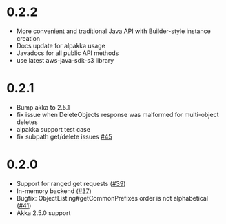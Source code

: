0.2.2
=======
* More convenient and traditional Java API with Builder-style instance creation
* Docs update for alpakka usage
* Javadocs for all public API methods
* use latest aws-java-sdk-s3 library

0.2.1
=======
* Bump akka to 2.5.1
* fix issue when DeleteObjects response was malformed for multi-object deletes
* alpakka support test case
* fix subpath get/delete issues [#45](https://github.com/findify/s3mock/issues/45)

0.2.0
=======
* Support for ranged get requests ([#39](https://github.com/findify/s3mock/pull/39))
* In-memory backend ([#37](https://github.com/findify/s3mock/pull/37))
* Bugfix: ObjectListing#getCommonPrefixes order is not alphabetical ([#41](https://github.com/findify/s3mock/issues/41))
* Akka 2.5.0 support